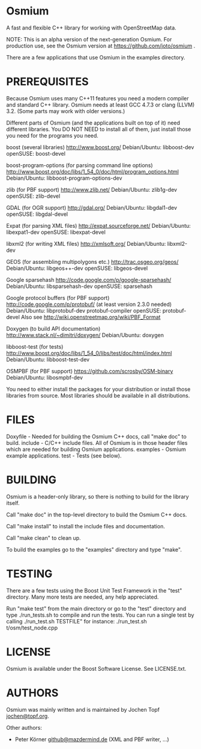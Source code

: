 
Osmium
======

A fast and flexible C++ library for working with OpenStreetMap data.

NOTE: This is an alpha version of the next-generation Osmium. For production
use, see the Osmium version at https://github.com/joto/osmium .

There are a few applications that use Osmium in the examples directory.


PREREQUISITES
=============

Because Osmium uses many C++11 features you need a modern compiler and standard
C++ library. Osmium needs at least GCC 4.7.3 or clang (LLVM) 3.2. (Some parts may
work with older versions.)

Different parts of Osmium (and the applications built on top of it) need
different libraries. You DO NOT NEED to install all of them, just install those
you need for the programs you need.

boost (several libraries)
    http://www.boost.org/
    Debian/Ubuntu: libboost-dev
    openSUSE: boost-devel

boost-program-options (for parsing command line options)
    http://www.boost.org/doc/libs/1_54_0/doc/html/program_options.html
    Debian/Ubuntu: libboost-program-options-dev

zlib (for PBF support)
    http://www.zlib.net/
    Debian/Ubuntu: zlib1g-dev
    openSUSE: zlib-devel

GDAL (for OGR support)
    http://gdal.org/
    Debian/Ubuntu: libgdal1-dev
    openSUSE: libgdal-devel

Expat (for parsing XML files)
    http://expat.sourceforge.net/
    Debian/Ubuntu: libexpat1-dev
    openSUSE: libexpat-devel

libxml2 (for writing XML files)
    http://xmlsoft.org/
    Debian/Ubuntu: libxml2-dev

GEOS (for assembling multipolygons etc.)
    http://trac.osgeo.org/geos/
    Debian/Ubuntu: libgeos++-dev
    openSUSE: libgeos-devel

Google sparsehash
    http://code.google.com/p/google-sparsehash/
    Debian/Ubuntu: libsparsehash-dev
    openSUSE: sparsehash

Google protocol buffers (for PBF support)
    http://code.google.com/p/protobuf/ (at least version 2.3.0 needed)
    Debian/Ubuntu: libprotobuf-dev protobuf-compiler
    openSUSE: protobuf-devel
    Also see http://wiki.openstreetmap.org/wiki/PBF_Format

Doxygen (to build API documentation)
    http://www.stack.nl/~dimitri/doxygen/
    Debian/Ubuntu: doxygen

libboost-test (for tests)
    http://www.boost.org/doc/libs/1_54_0/libs/test/doc/html/index.html
    Debian/Ubuntu: libboost-test-dev

OSMPBF (for PBF support)
    https://github.com/scrosby/OSM-binary
    Debian/Ubuntu: libosmpbf-dev

You need to either install the packages for your distribution or install those
libraries from source. Most libraries should be available in all distributions.


FILES
=====

Doxyfile - Needed for building the Osmium C++ docs, call "make doc" to build.
include  - C/C++ include files. All of Osmium is in those header files which
           are needed for building Osmium applications.
examples - Osmium example applications.
test     - Tests (see below).


BUILDING
========

Osmium is a header-only library, so there is nothing to build for the
library itself.

Call "make doc" in the top-level directory to build the Osmium C++ docs.

Call "make install" to install the include files and documentation.

Call "make clean" to clean up.

To build the examples go to the "examples" directory and type "make".


TESTING
=======

There are a few tests using the Boost Unit Test Framework in the "test"
directory. Many more tests are needed, any help appreciated.

Run "make test" from the main directory or go to the "test" directory and type
  ./run_tests.sh
to compile and run the tests. You can run a single test by calling 
  ./run_test.sh TESTFILE"
for instance:
  ./run_test.sh t/osm/test_node.cpp


LICENSE
=======

Osmium is available under the Boost Software License. See LICENSE.txt.


AUTHORS
=======

Osmium was mainly written and is maintained by Jochen Topf <jochen@topf.org>.

Other authors:
* Peter Körner <github@mazdermind.de> (XML and PBF writer, ...)

